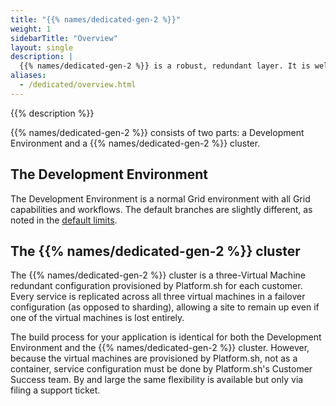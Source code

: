 ```yaml
---
title: "{{% names/dedicated-gen-2 %}}"
weight: 1
sidebarTitle: "Overview"
layout: single
description: |
  {{% names/dedicated-gen-2 %}} is a robust, redundant layer. It is well-suited for those who like the Platform.sh development experience but need more resources and redundancy for their production environment. It is available only with an Enterprise contract.
aliases:
  - /dedicated/overview.html
---
```


{{% description %}}

{{% names/dedicated-gen-2 %}} consists of two parts: a Development Environment and a {{% names/dedicated-gen-2 %}} cluster.

## The Development Environment

The Development Environment is a normal Grid environment with all Grid capabilities and workflows.
The default branches are slightly different, as noted in the [default limits](../architecture/development.md#default-limits).

## The {{% names/dedicated-gen-2 %}} cluster

The {{% names/dedicated-gen-2 %}} cluster is a three-Virtual Machine redundant configuration provisioned by Platform.sh for each customer.
Every service is replicated across all three virtual machines in a failover configuration (as opposed to sharding),
allowing a site to remain up even if one of the virtual machines is lost entirely.

The build process for your application is identical for both the Development Environment and the {{% names/dedicated-gen-2 %}} cluster.
However, because the virtual machines are provisioned by Platform.sh, not as a container,
service configuration must be done by Platform.sh's Customer Success team.
By and large the same flexibility is available but only via filing a support ticket.
